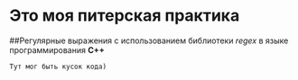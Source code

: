 # Это моя питерская практика

##Регулярные выражения с использованием библиотеки _regex_ в языке программирования **С++**

```
Тут мог быть кусок кода)

```